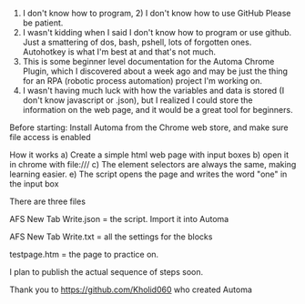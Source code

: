 1) I don't know how to program, 2) I don't know how to use GitHub  Please be patient.
2) I wasn't kidding when I said I don't know how to program or use github.  Just a smattering of dos, bash, pshell, lots of forgotten ones.  Autohotkey is what I'm best at and that's not much.
3) This is some beginner level documentation for the Automa Chrome Plugin, which I discovered about a week ago and may be just the thing for an RPA (robotic process automation) project I'm working on.
4) I wasn't having much luck with how the variables and data is stored (I don't know javascript or .json), but I realized I could store the information on the web page, and it would be a great tool for beginners.

Before starting:  Install Automa from the Chrome web store, and make sure file access is enabled

How it works
a) Create a simple html web page with input boxes
b) open it in chrome with file:///
c) The element selectors are always the same, making learning easier.
e) The script opens the page and writes the word "one" in the input box

There are three files

AFS New Tab Write.json = the script.  Import it into Automa

AFS New Tab Write.txt = all the settings for the blocks

testpage.htm = the page to practice on.

I plan to publish the actual sequence of steps soon.

Thank you to https://github.com/Kholid060 who created Automa
